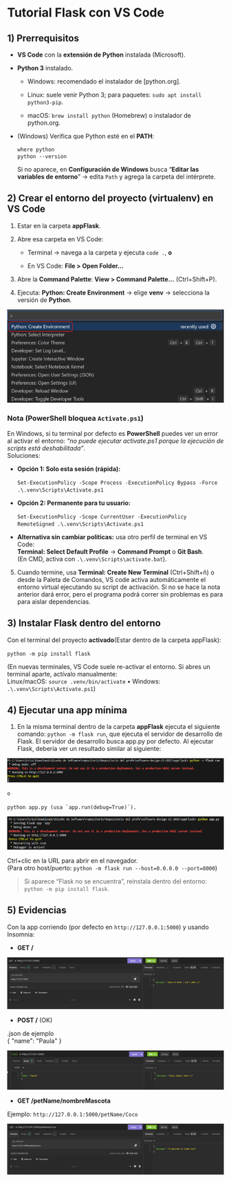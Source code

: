 # Tutorial Flask con VS Code

## 1) Prerrequisitos

-   **VS Code** con la **extensión de Python** instalada (Microsoft).
    
-   **Python 3** instalado.
    
    -   Windows: recomendado el instalador de [python.org].
        
    -   Linux: suele venir Python 3; para paquetes: `sudo apt install python3-pip`.
        
    -   macOS: `brew install python` (Homebrew) o instalador de python.org.
        
-   (Windows) Verifica que Python esté en el **PATH**:
    
    ```
    where python
    python --version 
    ```
    
    Si no aparece, en **Configuración de Windows** busca “**Editar las variables de entorno**” → edita `Path` y agrega la carpeta del intérprete.

## 2) Crear el entorno del proyecto (virtualenv) en VS Code

1.  Estar en la carpeta **appFlask**.
    
2.  Abre esa carpeta en VS Code:
    
    -   Terminal → navega a la carpeta y ejecuta `code .`, **o**
        
    -   En VS Code: **File > Open Folder…**
        
3.  Abre la **Command Palette**: **View > Command Palette…** (Ctrl+Shift+P).
    
4.  Ejecuta: **Python: Create Environment** → elige **venv** → selecciona la versión de **Python**.

![Creando el .venv de Python](./imagenes/PythonEnv.png)
    
### Nota (PowerShell bloquea `Activate.ps1`)

En Windows, si tu terminal por defecto es **PowerShell** puedes ver un error al activar el entorno: _“no puede ejecutar activate.ps1 porque la ejecución de scripts está deshabilitada”_.  
Soluciones:

-   **Opción 1: Solo esta sesión (rápida):**
    
    `Set-ExecutionPolicy -Scope Process -ExecutionPolicy Bypass -Force
    .\.venv\Scripts\Activate.ps1` 
    
-   **Opción 2: Permanente para tu usuario:**
    
    `Set-ExecutionPolicy -Scope CurrentUser -ExecutionPolicy RemoteSigned
    .\.venv\Scripts\Activate.ps1` 
    
-   **Alternativa sin cambiar políticas:** usa otro perfil de terminal en VS Code:  
    **Terminal: Select Default Profile** → **Command Prompt** o **Git Bash**.  
    (En CMD, activa con `.\.venv\Scripts\activate.bat`).

5.  Cuando termine, usa **Terminal: Create New Terminal** (Ctrl+Shift+ñ) o desde la Paleta de Comandos, VS code activa automáticamente el entorno virtual ejecutando su script de activación. Si no se hace la nota anterior dará error, pero el programa podrá correr sin problemas es para para aislar dependencias.


## 3) Instalar Flask dentro del entorno

Con el terminal del proyecto **activado**(Estar dentro de la carpeta appFlask):

`python -m pip install flask` 

(En nuevas terminales, VS Code suele re-activar el entorno. Si abres un terminal aparte, actívalo manualmente:  
Linux/macOS: `source .venv/bin/activate` • Windows: `.\.venv\Scripts\Activate.ps1`)


## 4) Ejecutar una app mínima

1. En la misma terminal dentro de la carpeta **appFlask** ejecuta el siguiente comando: `python -m flask run`, que ejecuta el servidor de desarrollo de Flask. El servidor de desarrollo busca app.py por defecto. Al ejecutar Flask, debería ver un resultado similar al siguiente:

![Corriendo Flask sin debugger](./imagenes/FlaskRun.png)

    o

    python app.py (usa `app.run(debug=True)`).

![Corriendo Flask con debugger](./imagenes/FlaskRunDebugger.png)    


Ctrl+clic en la URL para abrir en el navegador.  
    (Para otro host/puerto: `python -m flask run --host=0.0.0.0 --port=8000`)


> Si aparece “Flask no se encuentra”, reinstala dentro del entorno: `python -m pip install flask`.


## 5) Evidencias


Con la app corriendo (por defecto en `http://127.0.0.1:5000`) y usando Insomnia:

-   **GET /** 
    
![Evidencia GET](./imagenes/Evidencia-Get.png) 
    
-   **POST /** (OK)
    
.json de ejemplo    
{
"name": "Paula"
}
    
![Evidencia POST](./imagenes/Evidencia-Post.png) 

    
-   **GET /petName/nombreMascota**
    
   Ejemplo:  `http://127.0.0.1:5000/petName/Coco` 

![Evidencia Get/URL](./imagenes/Evidencia-GetUrl.png) 